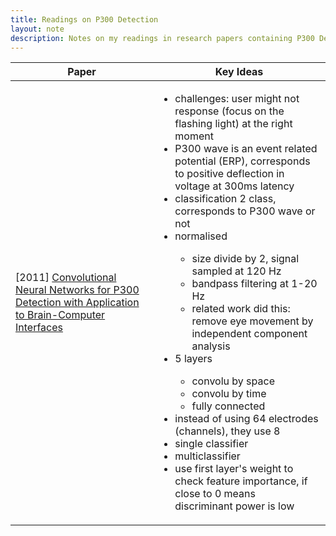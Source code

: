 ```yaml
---
title: Readings on P300 Detection
layout: note
description: Notes on my readings in research papers containing P300 Detection with EEG
---
```


<table>
<thead><th>Paper</th><th>Key Ideas</th></thead>
<tbody>

<tr>
  <td>[2011]
  <a href="https://ieeexplore.ieee.org/abstract/document/5492691/">
    Convolutional Neural Networks for P300 Detection with Application to Brain-Computer Interfaces
  </a>
  </td>
  <td>
    <ul>
      <li>challenges: user might not response (focus on the flashing light) at the right moment</li>
      <li>P300 wave is an event related potential (ERP), corresponds to positive deflection in voltage at 300ms latency</li>
      <li>classification 2 class, corresponds to P300 wave or not
      <li>normalised</li>
      <ul>
        <li>size divide by 2, signal sampled at 120 Hz</li>
        <li>bandpass filtering at 1-20 Hz</li>
        <li>related work did this: remove eye movement by independent component analysis</li>
      </ul>
      <li>5 layers</li>
      <ul>
        <li>convolu by space</li>
        <li>convolu by time</li>
        <li>fully connected</li>
      </ul>
      <li>instead of using 64 electrodes (channels), they use 8</li>
      <li>single classifier</li>
      <li>multiclassifier</li>
      <li>use first layer's weight to check feature importance, if close to 0 means</li> discriminant power is low</li>
    </ul>
  </td>
</tr>


</tbody>
</table>
